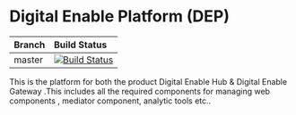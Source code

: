 # Digital Enable Platform (DEP)



| Branch | Build Status |
| :------------ |:-------------
| master | [![Build Status](http://ci.wso2telco.com/view/HUB-GW-2.0.0/job/component-dep-2.0.0/1/badge/icon)](http://ci.wso2telco.com/view/HUB-GW-2.0.0/job/component-dep-2.0.0/1/)|


This is the platform for both the product Digital Enable Hub &  Digital Enable Gateway .This includes all the required components for managing web components , mediator component, analytic tools etc..
